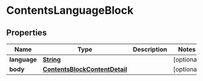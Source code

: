 
# ContentsLanguageBlock

## Properties
Name | Type | Description | Notes
------------ | ------------- | ------------- | -------------
**language** | [**String**](String.md) |  |  [optional]
**body** | [**ContentsBlockContentDetail**](ContentsBlockContentDetail.md) |  |  [optional]



